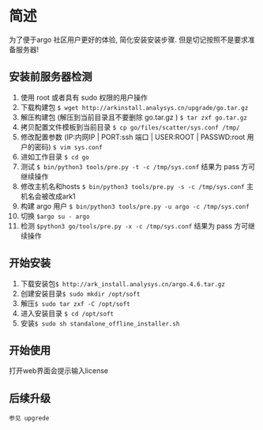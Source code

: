 # 简述
  为了便于argo 社区用户更好的体验, 简化安装安装步骤. 但是切记按照不是要求准备服务器!
## 安装前服务器检测
1. 使用 root 或者具有 sudo 权限的用户操作
1. 下载构建包 `$ wget http://arkinstall.analysys.cn/upgrade/go.tar.gz`
1. 解压构建包 (解压到当前目录且不要删除 go.tar.gz ) `$ tar zxf go.tar.gz` 
1. 拷贝配置文件模板到当前目录  `$ cp go/files/scatter/sys.conf /tmp/` 
1. 修改配置参数 (IP:内网IP | PORT:ssh 端口 | USER:ROOT | PASSWD:root 用户的密码) `$ vim sys.conf`
1. 进如工作目录 `$ cd go`
1. 测试 `$ bin/python3 tools/pre.py -t -c /tmp/sys.conf`  结果为 pass 方可继续操作
1. 修改主机名和hosts `$ bin/python3 tools/pre.py -s -c /tmp/sys.conf` 主机名会被改成ark1 
1. 构建 argo 用户 `$ bin/python3 tools/pre.py -u argo -c /tmp/sys.conf`   
1. 切换 `$argo su - argo`
1. 检测 `$python3 go/tools/pre.py -x -c /tmp/sys.conf` 结果为 pass 方可继续操作
     
## 开始安装
1. 下载安装包`$ http://ark_install.analysys.cn/argo.4.6.tar.gz`  
1. 创建安装目录`$ sudo mkdir /opt/soft` 
1. 解压`$ sudo tar zxf -C /opt/soft` 
1. 进入安装目录 `$ cd /opt/soft`
1. 安装`$ sudo sh standalone_offline_installer.sh` 
    
## 开始使用
   打开web界面会提示输入license
## 后续升级
    参见 upgrede
     
